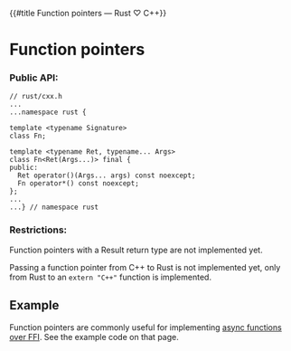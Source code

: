 {{#title Function pointers — Rust ♡ C++}}
# Function pointers

### Public API:

```cpp,hidelines=...
// rust/cxx.h
...
...namespace rust {

template <typename Signature>
class Fn;

template <typename Ret, typename... Args>
class Fn<Ret(Args...)> final {
public:
  Ret operator()(Args... args) const noexcept;
  Fn operator*() const noexcept;
};
...
...} // namespace rust
```

### Restrictions:

Function pointers with a Result return type are not implemented yet.

Passing a function pointer from C++ to Rust is not implemented yet, only from
Rust to an `extern "C++"` function is implemented.

## Example

Function pointers are commonly useful for implementing [async functions over
FFI](../async.md). See the example code on that page.
